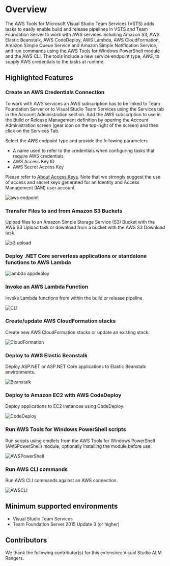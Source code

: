 # Overview

The AWS Tools for Microsoft Visual Studio Team Services (VSTS) adds tasks to easily enable build and release pipelines in VSTS and Team Foundation Server to work with AWS services including Amazon S3, AWS Elastic Beanstalk, AWS CodeDeploy, AWS Lambda, AWS CloudFormation, Amazon Simple Queue Service and Amazon Simple Notification Service, and run commands using the AWS Tools for Windows PowerShell module and the AWS CLI. The tools include a new service endpoint type, *AWS*, to supply AWS credentials to the tasks at runtime.

## Highlighted Features

### Create an AWS Credentials Connection

To work with AWS services an AWS subscription has to be linked to Team Foundation Server or to Visual Studio Team Services using the Services tab in the Account Administration section. Add the AWS subscription to use in the Build or Release Management definition by opening the Account Administration screen (gear icon on the top-right of the screen) and then click on the Services Tab.

Select the *AWS* endpoint type and provide the following parameters

- A name used to refer to the credentials when configuring tasks that require AWS credentials
- AWS Access Key ID
- AWS Secret Access Key

Please refer to [About Access Keys](https://aws.amazon.com/developers/access-keys/). Note that we strongly suggest the use of access and secret keys generated for an Identity and Access Management (IAM) user account.

![aws endpoint](images/AWSEndpoint.png)

### Transfer Files to and from Amazon S3 Buckets

Upload files to an Amazon Simple Storage Service (S3) Bucket with the AWS S3 Upload task or download from a bucket with the AWS S3 Download task.

![s3 upload](images/AWSFileUpload.png)

### Deploy .NET Core serverless applications or standalone functions to AWS Lambda

![lambda appdeploy](images/AWSLambdaDeploy.png)

### Invoke an AWS Lambda Function

Invoke Lambda functions from within the build or release pipeline.

![CLI](images/AWSLambdaFunction.png)

### Create/update AWS CloudFormation stacks

Create new AWS CloudFormation stacks or update an existing stack.

![CloudFormation](images/AWSCloudFormation.png)

### Deploy to AWS Elastic Beanstalk

Deploy ASP.NET or ASP.NET Core applications to Elastic Beanstalk environments.

![Beanstalk](images/AWSElasticBeanstalk.png)

### Deploy to Amazon EC2 with AWS CodeDeploy

Deploy applications to EC2 instances using CodeDeploy.

![CodeDeploy](images/AWSCodeDeploy.png)

### Run AWS Tools for Windows PowerShell scripts

Run scripts using cmdlets from the AWS Tools for Windows PowerShell (AWSPowerShell) module, optionally installing the module before use.

![AWSPowerShell](images/AWSPowerShellScript.png)

### Run AWS CLI commands

Run AWS CLI commands against an AWS connection.

![AWSCLI](images/AWSCLI.png)

## Minimum supported environments

- Visual Studio Team Services
- Team Foundation Server 2015 Update 3 (or higher)

## Contributors

We thank the following contributor(s) for this extension: Visual Studio ALM Rangers.